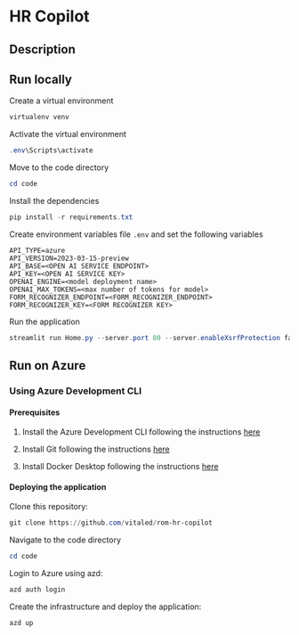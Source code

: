 # HR Copilot

## Description

## Run locally

Create a virtual environment

```ps1
virtualenv venv
```

Activate the virtual environment

```ps1
.env\Scripts\activate
```

Move to the code directory

```ps1
cd code
```

Install the dependencies

```ps1
pip install -r requirements.txt
```

Create environment variables file `.env` and set the following variables

```text
API_TYPE=azure
API_VERSION=2023-03-15-preview
API_BASE=<OPEN AI SERVICE ENDPOINT>
API_KEY=<OPEN AI SERVICE KEY>
OPENAI_ENGINE=<model deployment name>
OPENAI_MAX_TOKENS=<max number of tokens for model>
FORM_RECOGNIZER_ENDPOINT=<FORM_RECOGNIZER_ENDPOINT>
FORM_RECOGNIZER_KEY=<FORM RECOGNIZER KEY>
```

Run the application

```ps1
streamlit run Home.py --server.port 80 --server.enableXsrfProtection false
```

## Run on Azure

### Using Azure Development CLI

#### Prerequisites

1. Install the Azure Development CLI following the instructions [here](https://learn.microsoft.com/en-us/azure/developer/azure-developer-cli/install-azd?tabs=winget-windows%2Cbrew-mac%2Cscript-linux&pivots=os-windows)

2. Install Git following the instructions [here](https://git-scm.com/downloads)

3. Install Docker Desktop following the instructions [here](https://www.docker.com/products/docker-desktop)

#### Deploying the application

Clone this repository:

```ps1
git clone https://github.com/vitaled/rom-hr-copilot
```

Navigate to the code directory

```ps1
cd code
```

Login to Azure using azd:

```ps1
azd auth login
```

Create the infrastructure and deploy the application:

```ps1
azd up
```
